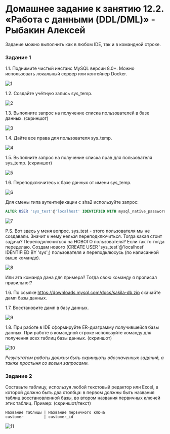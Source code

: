# Домашнее задание к занятию 12.2. «Работа с данными (DDL/DML)» - Рыбакин Алексей

Задание можно выполнить как в любом IDE, так и в командной строке.

### Задание 1
1.1. Поднимите чистый инстанс MySQL версии 8.0+. Можно использовать локальный сервер или контейнер Docker.

![1](./img/12-2_instans.png)

1.2. Создайте учётную запись sys_temp. 

![2](./img/12-2_user-create.png)

1.3. Выполните запрос на получение списка пользователей в базе данных. (скриншот)

![3](./img/12-2_user-select.png)

1.4. Дайте все права для пользователя sys_temp. 

![4](./img/12-2_user-grant.png)

1.5. Выполните запрос на получение списка прав для пользователя sys_temp. (скриншот)

![5](./img/12-2_user-show.png)

1.6. Переподключитесь к базе данных от имени sys_temp.

![6](./img/12-2_db-source.png)

Для смены типа аутентификации с sha2 используйте запрос: 

```sql
ALTER USER 'sys_test'@'localhost' IDENTIFIED WITH mysql_native_password BY 'password';
```

![7](./img/12-2_user-altert.png)

P.S. Вот здесь у меня вопрос. sys_test - этого пользователя мы не создавали. Значит к нему нельзя переподключиться. 
Тогда какая стоит задача? Переподключиться на НОВОГО пользователя? Если так то тогда переделаю. Создам нового (CREATE USER 'sys_test'@'localhost' IDENTIFIED BY 'sys';) пользователя и переподклюсусь (по написанной выше команде).

![8](./img/12-2_user-test.png)

Или эта команда дана для примера? Тогда свою команду я прописал правильно!?

1.6. По ссылке https://downloads.mysql.com/docs/sakila-db.zip скачайте дамп базы данных.

1.7. Восстановите дамп в базу данных.

![9](./img/12-2_db-show.png)

1.8. При работе в IDE сформируйте ER-диаграмму получившейся базы данных. При работе в командной строке используйте команду для получения всех таблиц базы данных. (скриншот)

![10](./img/12-2_db-gui.png)

*Результатом работы должны быть скриншоты обозначенных заданий, а также простыня со всеми запросами.*


### Задание 2
Составьте таблицу, используя любой текстовый редактор или Excel, в которой должно быть два столбца: в первом должны быть названия таблиц восстановленной базы, во втором названия первичных ключей этих таблиц. Пример: (скриншот/текст)
```
Название таблицы | Название первичного ключа
customer         | customer_id
```

![11](./img/12-2_exel.png)
